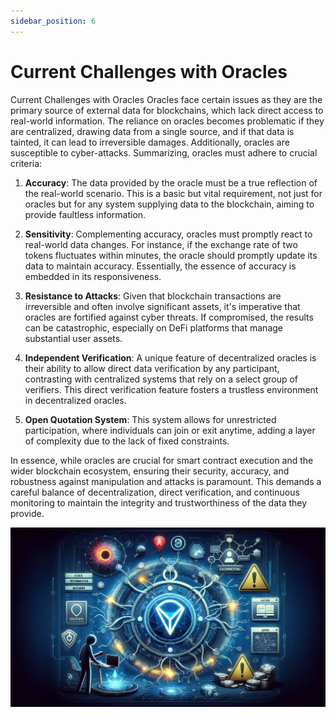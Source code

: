 ```yaml
---
sidebar_position: 6
---
```


# Current Challenges with Oracles

Current Challenges with Oracles
Oracles face certain issues as they are the primary source of external data for blockchains, which lack direct access to real-world information. The reliance on oracles becomes problematic if they are centralized, drawing data from a single source, and if that data is tainted, it can lead to irreversible damages. Additionally, oracles are susceptible to cyber-attacks. Summarizing, oracles must adhere to crucial criteria:

1. **Accuracy**: The data provided by the oracle must be a true reflection of the real-world scenario. This is a basic but vital requirement, not just for oracles but for any system supplying data to the blockchain, aiming to provide faultless information.

2. **Sensitivity**: Complementing accuracy, oracles must promptly react to real-world data changes. For instance, if the exchange rate of two tokens fluctuates within minutes, the oracle should promptly update its data to maintain accuracy. Essentially, the essence of accuracy is embedded in its responsiveness.

3. **Resistance to Attacks**: Given that blockchain transactions are irreversible and often involve significant assets, it's imperative that oracles are fortified against cyber threats. If compromised, the results can be catastrophic, especially on DeFi platforms that manage substantial user assets.

4. **Independent Verification**: A unique feature of decentralized oracles is their ability to allow direct data verification by any participant, contrasting with centralized systems that rely on a select group of verifiers. This direct verification feature fosters a trustless environment in decentralized oracles.

5. **Open Quotation System**: This system allows for unrestricted participation, where individuals can join or exit anytime, adding a layer of complexity due to the lack of fixed constraints.

In essence, while oracles are crucial for smart contract execution and the wider blockchain ecosystem, ensuring their security, accuracy, and robustness against manipulation and attacks is paramount. This demands a careful balance of decentralization, direct verification, and continuous monitoring to maintain the integrity and trustworthiness of the data they provide.

![Alt text](../../image/risks.png)
